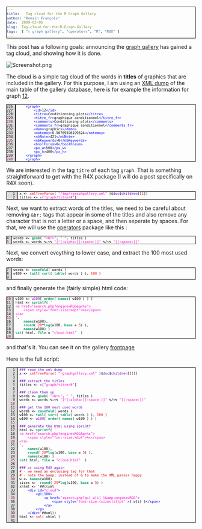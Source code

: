 ```yaml
---
title:   Tag cloud for the R Graph Gallery
author: "Romain François"
date:  2009-02-06
slug:  Tag-cloud-for-the-R-Graph-Gallery
tags:  [ "r graph gallery", "operators", "R", "R4X" ]
---
```

<div class="post-content">
<style type="text/css">
pre{
font-size: x-small !important; 
border: 1px black solid ;
}
</style>
<p>This post has a following goals: announcing the <a href="http://addictedtor.free.fr/graphiques">graph gallery</a> has gained a tag cloud, and showing how it is done. </p>

<img src="/public/posts/tagcloud/Screenshot_m.jpg" alt="Screenshot.png" style="margin: 0 auto; display: block;" title="Screenshot.png, fév. 2009"><p>The cloud is a simple tag cloud of the words in <strong>titles</strong> of graphics that are included in the gallery. For this purpose, I am using an 
<a href="/public/posts/tagcloud/rgraphgallery.xml">XML dump</a> of the main table of the gallery database, here is for example the information for graph <a href="http://addictedtor.free.fr/graphiques/RGraphGallery.php?graph=12">12</a>. 

</p>
<pre><font color="#000000"><span style="background:#dbdbdb; border-right:solid 2px black; margin-right:5px; "><font color="#000000">226 </font></span>    <font color="#0000ff">&lt;</font><font color="#0000ff">graph</font><font color="#0000ff">&gt;</font>
<span style="background:#dbdbdb; border-right:solid 2px black; margin-right:5px; "><font color="#000000">227 </font></span>        <font color="#0000ff">&lt;</font><font color="#0000ff">id</font><font color="#0000ff">&gt;</font>12<font color="#0000ff">&lt;</font><font color="#0000ff">/</font><font color="#0000ff">id</font><font color="#0000ff">&gt;</font>
<span style="background:#dbdbdb; border-right:solid 2px black; margin-right:5px; "><font color="#000000">228 </font></span>        <font color="#0000ff">&lt;</font><font color="#0000ff">titre</font><font color="#0000ff">&gt;</font>Conditionning plots<font color="#0000ff">&lt;</font><font color="#0000ff">/</font><font color="#0000ff">titre</font><font color="#0000ff">&gt;</font>
<span style="background:#dbdbdb; border-right:solid 2px black; margin-right:5px; "><font color="#000000">229 </font></span>        <font color="#0000ff">&lt;</font><font color="#0000ff">titre_fr</font><font color="#0000ff">&gt;</font>graphique conditionnel<font color="#0000ff">&lt;</font><font color="#0000ff">/</font><font color="#0000ff">titre_fr</font><font color="#0000ff">&gt;</font>
<span style="background:#dbdbdb; border-right:solid 2px black; margin-right:5px; "><font color="#990066">230 </font></span>        <font color="#0000ff">&lt;</font><font color="#0000ff">comments</font><font color="#0000ff">&gt;</font>Conditioning plots<font color="#0000ff">&lt;</font><font color="#0000ff">/</font><font color="#0000ff">comments</font><font color="#0000ff">&gt;</font>
<span style="background:#dbdbdb; border-right:solid 2px black; margin-right:5px; "><font color="#000000">231 </font></span>        <font color="#0000ff">&lt;</font><font color="#0000ff">comments_fr</font><font color="#0000ff">&gt;</font>graphique conditionnel<font color="#0000ff">&lt;</font><font color="#0000ff">/</font><font color="#0000ff">comments_fr</font><font color="#0000ff">&gt;</font>
<span style="background:#dbdbdb; border-right:solid 2px black; margin-right:5px; "><font color="#000000">232 </font></span>        <font color="#0000ff">&lt;</font><font color="#0000ff">demo</font><font color="#0000ff">&gt;</font>graphics<font color="#0000ff">&lt;</font><font color="#0000ff">/</font><font color="#0000ff">demo</font><font color="#0000ff">&gt;</font>
<span style="background:#dbdbdb; border-right:solid 2px black; margin-right:5px; "><font color="#000000">233 </font></span>        <font color="#0000ff">&lt;</font><font color="#0000ff">notemoy</font><font color="#0000ff">&gt;</font>0.56769596199524<font color="#0000ff">&lt;</font><font color="#0000ff">/</font><font color="#0000ff">notemoy</font><font color="#0000ff">&gt;</font>
<span style="background:#dbdbdb; border-right:solid 2px black; margin-right:5px; "><font color="#000000">234 </font></span>        <font color="#0000ff">&lt;</font><font color="#0000ff">nbNote</font><font color="#0000ff">&gt;</font>421<font color="#0000ff">&lt;</font><font color="#0000ff">/</font><font color="#0000ff">nbNote</font><font color="#0000ff">&gt;</font>
<span style="background:#dbdbdb; border-right:solid 2px black; margin-right:5px; "><font color="#990066">235 </font></span>        <font color="#0000ff">&lt;</font><font color="#0000ff">nbKeywords</font><font color="#0000ff">&gt;</font>0<font color="#0000ff">&lt;</font><font color="#0000ff">/</font><font color="#0000ff">nbKeywords</font><font color="#0000ff">&gt;</font>
<span style="background:#dbdbdb; border-right:solid 2px black; margin-right:5px; "><font color="#000000">236 </font></span>        <font color="#0000ff">&lt;</font><font color="#0000ff">boolForum</font><font color="#0000ff">&gt;</font>0<font color="#0000ff">&lt;</font><font color="#0000ff">/</font><font color="#0000ff">boolForum</font><font color="#0000ff">&gt;</font>
<span style="background:#dbdbdb; border-right:solid 2px black; margin-right:5px; "><font color="#000000">237 </font></span>        <font color="#0000ff">&lt;</font><font color="#0000ff">px_w</font><font color="#0000ff">&gt;</font>500<font color="#0000ff">&lt;</font><font color="#0000ff">/</font><font color="#0000ff">px_w</font><font color="#0000ff">&gt;</font>
<span style="background:#dbdbdb; border-right:solid 2px black; margin-right:5px; "><font color="#000000">238 </font></span>        <font color="#0000ff">&lt;</font><font color="#0000ff">px_h</font><font color="#0000ff">&gt;</font>400<font color="#0000ff">&lt;</font><font color="#0000ff">/</font><font color="#0000ff">px_h</font><font color="#0000ff">&gt;</font>
<span style="background:#dbdbdb; border-right:solid 2px black; margin-right:5px; "><font color="#000000">239 </font></span>    <font color="#0000ff">&lt;</font><font color="#0000ff">/</font><font color="#0000ff">graph</font><font color="#0000ff">&gt;</font>
<span style="background:#dbdbdb; border-right:solid 2px black; margin-right:5px; "><font color="#990066">240 </font></span>    <font color="#0000ff">&lt;</font><font color="#0000ff">graph</font><font color="#0000ff">&gt;</font>
</font></pre>

We are interested in the tag <code>titre</code> of each tag <code>graph</code>. That is something straightforward to get with the R4X package (I will do a post specifically on R4X soon). 

<pre><font color="#000000"><span style="background:#dbdbdb; border-right:solid 2px black; margin-right:5px; "><font color="#000000">   1 </font></span>x <font color="#000000"><strong>&lt;-</strong></font> <font color="#ff0033">xmlTreeParse</font>( <font color="#ff00cc">"</font><font color="#ff00cc">/tmp/rgraphgallery.xml</font><font color="#ff00cc">"</font> )$<font color="#6600cc">doc</font>$<font color="#6600cc">children</font>[[<font color="#ff0000">1</font>]]
<span style="background:#dbdbdb; border-right:solid 2px black; margin-right:5px; "><font color="#000000">   2 </font></span>titles <font color="#000000"><strong>&lt;-</strong></font> <font color="#9900cc">x</font>[<font color="#ff00cc">"</font><font color="#ff00cc">graph/titre/#</font><font color="#ff00cc">"</font>] 
</font></pre>

Next, we want to extract words of the titles, we need to be careful about removing <code>&amp;br;</code> tags that appear in some of the titles and also remove any character that is not a letter or a space, and then seperate by spaces. For that, we will use the <a href="http://cran.r-project.org/web/packages/operators/index.html">operators</a> package like this : 

<pre><font color="#000000"><span style="background:#dbdbdb; border-right:solid 2px black; margin-right:5px; "><font color="#000000">4 </font></span>words <font color="#000000"><strong>&lt;-</strong></font> <font color="#009966"><strong>gsub</strong></font>( <font color="#ff00cc">"</font><font color="#ff00cc">&lt;br&gt;</font><font color="#ff00cc">"</font>, <font color="#ff00cc">"</font><font color="#ff00cc"> </font><font color="#ff00cc">"</font>, titles ) 
<span style="background:#dbdbdb; border-right:solid 2px black; margin-right:5px; "><font color="#990066">5 </font></span>words <font color="#000000"><strong>&lt;-</strong></font> words %<font color="#000000"><strong>-</strong></font><font color="#000000"><strong>~</strong></font>% <font color="#ff00cc">"</font><font color="#ff00cc">[^[:alpha:][:space:]]</font><font color="#ff00cc">"</font> %<font color="#000000"><strong>/</strong></font><font color="#000000"><strong>~</strong></font>% <font color="#ff00cc">"</font><font color="#ff00cc">[[:space:]]</font><font color="#ff00cc">"</font>
</font></pre>

Next, we convert eveything to lower case, and extract the 100 most used words: 

<pre><font color="#000000"><span style="background:#dbdbdb; border-right:solid 2px black; margin-right:5px; "><font color="#000000">7 </font></span>words <font color="#000000"><strong>&lt;-</strong></font> <font color="#009966"><strong>casefold</strong></font>( words )
<span style="background:#dbdbdb; border-right:solid 2px black; margin-right:5px; "><font color="#000000">8 </font></span>w100 <font color="#000000"><strong>&lt;-</strong></font> <font color="#009966"><strong>tail</strong></font>( <font color="#009966"><strong>sort</strong></font>( <font color="#009966"><strong>table</strong></font>( words ) ), <font color="#ff0000">100</font> )
<span style="background:#dbdbdb; border-right:solid 2px black; margin-right:5px; "><font color="#000000">9 </font></span>
</font></pre>

and finally generate the (fairly simple) html code: 

<pre><font color="#000000"><span style="background:#dbdbdb; border-right:solid 2px black; margin-right:5px; "><font color="#990066">10 </font></span>w100 <font color="#000000"><strong>&lt;-</strong></font> <font color="#9900cc">w100</font>[ <font color="#009966"><strong>order</strong></font>( <font color="#009966"><strong>names</strong></font>( w100 ) ) ]
<span style="background:#dbdbdb; border-right:solid 2px black; margin-right:5px; "><font color="#000000">11 </font></span>html <font color="#000000"><strong>&lt;-</strong></font> <font color="#009966"><strong>sprintf</strong></font>( <font color="#ff00cc">'</font>
<span style="background:#dbdbdb; border-right:solid 2px black; margin-right:5px; "><font color="#000000">12 </font></span><font color="#ff00cc">&lt;a</font><font color="#ff00cc"> </font><font color="#ff00cc">href="search.php?engine=RGG&amp;q=%s"&gt;</font>
<span style="background:#dbdbdb; border-right:solid 2px black; margin-right:5px; "><font color="#000000">13 </font></span><font color="#ff00cc">    </font><font color="#ff00cc">&lt;span</font><font color="#ff00cc"> </font><font color="#ff00cc">style="font-size:%dpt"&gt;%s&lt;/span&gt;</font>
<span style="background:#dbdbdb; border-right:solid 2px black; margin-right:5px; "><font color="#000000">14 </font></span><font color="#ff00cc">&lt;/a&gt;</font>
<span style="background:#dbdbdb; border-right:solid 2px black; margin-right:5px; "><font color="#990066">15 </font></span><font color="#ff00cc">'</font>, 
<span style="background:#dbdbdb; border-right:solid 2px black; margin-right:5px; "><font color="#000000">16 </font></span>    <font color="#009966"><strong>names</strong></font>(w100), 
<span style="background:#dbdbdb; border-right:solid 2px black; margin-right:5px; "><font color="#000000">17 </font></span>    <font color="#009966"><strong>round</strong></font>( <font color="#ff0000">20</font><font color="#000000"><strong>*</strong></font><font color="#009966"><strong>log</strong></font>(w100, <font color="#009966"><strong>base</strong></font> <font color="#000000"><strong>=</strong></font> <font color="#ff0000">5</font>) ), 
<span style="background:#dbdbdb; border-right:solid 2px black; margin-right:5px; "><font color="#000000">18 </font></span>    <font color="#009966"><strong>names</strong></font>(w100) )
<span style="background:#dbdbdb; border-right:solid 2px black; margin-right:5px; "><font color="#000000">19 </font></span><font color="#009966"><strong>cat</strong></font>( html, <font color="#009966"><strong>file</strong></font> <font color="#000000"><strong>=</strong></font> <font color="#ff00cc">"</font><font color="#ff00cc">cloud.html</font><font color="#ff00cc">"</font>  )
<span style="background:#dbdbdb; border-right:solid 2px black; margin-right:5px; "><font color="#990066">20 </font></span>
</font></pre>

and that's it. You can see it on the gallery <a href="http://addictedtor.free.fr/graphiques">frontpage</a>

Here is the full script: 

<pre><font color="#000000"><span style="background:#dbdbdb; border-right:solid 2px black; margin-right:5px; "><font color="#000000">   1 </font></span><font color="#6600cc">### </font><font color="#6600cc">read</font><font color="#6600cc"> </font><font color="#6600cc">the</font><font color="#6600cc"> </font><font color="#6600cc">xml</font><font color="#6600cc"> </font><font color="#6600cc">dump</font>
<span style="background:#dbdbdb; border-right:solid 2px black; margin-right:5px; "><font color="#000000">   2 </font></span>x <font color="#000000"><strong>&lt;-</strong></font> <font color="#ff0033">xmlTreeParse</font>( <font color="#ff00cc">"</font><font color="#ff00cc">rgraphgallery.xml</font><font color="#ff00cc">"</font> )$<font color="#6600cc">doc</font>$<font color="#6600cc">children</font>[[<font color="#ff0000">1</font>]]
<span style="background:#dbdbdb; border-right:solid 2px black; margin-right:5px; "><font color="#000000">   3 </font></span>
<span style="background:#dbdbdb; border-right:solid 2px black; margin-right:5px; "><font color="#000000">   4 </font></span><font color="#6600cc">### </font><font color="#6600cc">extract</font><font color="#6600cc"> </font><font color="#6600cc">the</font><font color="#6600cc"> </font><font color="#6600cc">titles</font>
<span style="background:#dbdbdb; border-right:solid 2px black; margin-right:5px; "><font color="#990066">   5 </font></span>titles <font color="#000000"><strong>&lt;-</strong></font> <font color="#9900cc">x</font>[<font color="#ff00cc">"</font><font color="#ff00cc">graph/titre/#</font><font color="#ff00cc">"</font>] 
<span style="background:#dbdbdb; border-right:solid 2px black; margin-right:5px; "><font color="#000000">   6 </font></span>
<span style="background:#dbdbdb; border-right:solid 2px black; margin-right:5px; "><font color="#000000">   7 </font></span><font color="#6600cc">### </font><font color="#6600cc">clean</font><font color="#6600cc"> </font><font color="#6600cc">them</font><font color="#6600cc"> </font><font color="#6600cc">up</font>
<span style="background:#dbdbdb; border-right:solid 2px black; margin-right:5px; "><font color="#000000">   8 </font></span>words <font color="#000000"><strong>&lt;-</strong></font> <font color="#009966"><strong>gsub</strong></font>( <font color="#ff00cc">"</font><font color="#ff00cc">&lt;br&gt;</font><font color="#ff00cc">"</font>, <font color="#ff00cc">"</font><font color="#ff00cc"> </font><font color="#ff00cc">"</font>, titles ) 
<span style="background:#dbdbdb; border-right:solid 2px black; margin-right:5px; "><font color="#000000">   9 </font></span>words <font color="#000000"><strong>&lt;-</strong></font> words %<font color="#000000"><strong>-</strong></font><font color="#000000"><strong>~</strong></font>% <font color="#ff00cc">"</font><font color="#ff00cc">[^[:alpha:][:space:]]</font><font color="#ff00cc">"</font> %<font color="#000000"><strong>/</strong></font><font color="#000000"><strong>~</strong></font>% <font color="#ff00cc">"</font><font color="#ff00cc">[[:space:]]</font><font color="#ff00cc">"</font>
<span style="background:#dbdbdb; border-right:solid 2px black; margin-right:5px; "><font color="#990066">  10 </font></span>
<span style="background:#dbdbdb; border-right:solid 2px black; margin-right:5px; "><font color="#000000">  11 </font></span><font color="#6600cc">### </font><font color="#6600cc">get</font><font color="#6600cc"> </font><font color="#6600cc">the</font><font color="#6600cc"> </font><font color="#6600cc">100</font><font color="#6600cc"> </font><font color="#6600cc">most</font><font color="#6600cc"> </font><font color="#6600cc">used</font><font color="#6600cc"> </font><font color="#6600cc">words</font>
<span style="background:#dbdbdb; border-right:solid 2px black; margin-right:5px; "><font color="#000000">  12 </font></span>words <font color="#000000"><strong>&lt;-</strong></font> <font color="#009966"><strong>casefold</strong></font>( words )
<span style="background:#dbdbdb; border-right:solid 2px black; margin-right:5px; "><font color="#000000">  13 </font></span>w100 <font color="#000000"><strong>&lt;-</strong></font> <font color="#009966"><strong>tail</strong></font>( <font color="#009966"><strong>sort</strong></font>( <font color="#009966"><strong>table</strong></font>( words ) ), <font color="#ff0000">100</font> )
<span style="background:#dbdbdb; border-right:solid 2px black; margin-right:5px; "><font color="#000000">  14 </font></span>w100 <font color="#000000"><strong>&lt;-</strong></font> <font color="#9900cc">w100</font>[ <font color="#009966"><strong>order</strong></font>( <font color="#009966"><strong>names</strong></font>( w100 ) ) ]
<span style="background:#dbdbdb; border-right:solid 2px black; margin-right:5px; "><font color="#990066">  15 </font></span>
<span style="background:#dbdbdb; border-right:solid 2px black; margin-right:5px; "><font color="#000000">  16 </font></span><font color="#6600cc">### </font><font color="#6600cc">generate</font><font color="#6600cc"> </font><font color="#6600cc">the</font><font color="#6600cc"> </font><font color="#6600cc">html</font><font color="#6600cc"> </font><font color="#6600cc">using</font><font color="#6600cc"> </font><font color="#6600cc">sprintf</font>
<span style="background:#dbdbdb; border-right:solid 2px black; margin-right:5px; "><font color="#000000">  17 </font></span>html <font color="#000000"><strong>&lt;-</strong></font> <font color="#009966"><strong>sprintf</strong></font>( <font color="#ff00cc">'</font>
<span style="background:#dbdbdb; border-right:solid 2px black; margin-right:5px; "><font color="#000000">  18 </font></span><font color="#ff00cc">&lt;a</font><font color="#ff00cc"> </font><font color="#ff00cc">href="search.php?engine=RGG&amp;q=%s"&gt;</font>
<span style="background:#dbdbdb; border-right:solid 2px black; margin-right:5px; "><font color="#000000">  19 </font></span><font color="#ff00cc">    </font><font color="#ff00cc">&lt;span</font><font color="#ff00cc"> </font><font color="#ff00cc">style="font-size:%dpt"&gt;%s&lt;/span&gt;</font>
<span style="background:#dbdbdb; border-right:solid 2px black; margin-right:5px; "><font color="#990066">  20 </font></span><font color="#ff00cc">&lt;/a&gt;</font>
<span style="background:#dbdbdb; border-right:solid 2px black; margin-right:5px; "><font color="#000000">  21 </font></span><font color="#ff00cc">'</font>, 
<span style="background:#dbdbdb; border-right:solid 2px black; margin-right:5px; "><font color="#000000">  22 </font></span>    <font color="#009966"><strong>names</strong></font>(w100), 
<span style="background:#dbdbdb; border-right:solid 2px black; margin-right:5px; "><font color="#000000">  23 </font></span>    <font color="#009966"><strong>round</strong></font>( <font color="#ff0000">20</font><font color="#000000"><strong>*</strong></font><font color="#009966"><strong>log</strong></font>(w100, <font color="#009966"><strong>base</strong></font> <font color="#000000"><strong>=</strong></font> <font color="#ff0000">5</font>) ), 
<span style="background:#dbdbdb; border-right:solid 2px black; margin-right:5px; "><font color="#000000">  24 </font></span>    <font color="#009966"><strong>names</strong></font>(w100) )
<span style="background:#dbdbdb; border-right:solid 2px black; margin-right:5px; "><font color="#990066">  25 </font></span><font color="#009966"><strong>cat</strong></font>( html, <font color="#009966"><strong>file</strong></font> <font color="#000000"><strong>=</strong></font> <font color="#ff00cc">"</font><font color="#ff00cc">cloud.html</font><font color="#ff00cc">"</font>  )
<span style="background:#dbdbdb; border-right:solid 2px black; margin-right:5px; "><font color="#000000">  26 </font></span>
<span style="background:#dbdbdb; border-right:solid 2px black; margin-right:5px; "><font color="#000000">  27 </font></span><font color="#6600cc">### </font><font color="#6600cc">or</font><font color="#6600cc"> </font><font color="#6600cc">using</font><font color="#6600cc"> </font><font color="#6600cc">R4X</font><font color="#6600cc"> </font><font color="#6600cc">again</font>
<span style="background:#dbdbdb; border-right:solid 2px black; margin-right:5px; "><font color="#000000">  28 </font></span><font color="#cc0000">#</font><font color="#cc0000"> </font><font color="#cc0000">-</font><font color="#cc0000"> </font><font color="#cc0000">we</font><font color="#cc0000"> </font><font color="#cc0000">need</font><font color="#cc0000"> </font><font color="#cc0000">an</font><font color="#cc0000"> </font><font color="#cc0000">enclosing</font><font color="#cc0000"> </font><font color="#cc0000">tag</font><font color="#cc0000"> </font><font color="#cc0000">for</font><font color="#cc0000"> </font><font color="#cc0000">that</font>
<span style="background:#dbdbdb; border-right:solid 2px black; margin-right:5px; "><font color="#000000">  29 </font></span><font color="#cc0000">#</font><font color="#cc0000"> </font><font color="#cc0000">-</font><font color="#cc0000"> </font><font color="#cc0000">note</font><font color="#cc0000"> </font><font color="#cc0000">the</font><font color="#cc0000"> </font><font color="#cc0000">&amp;amp;</font><font color="#cc0000"> </font><font color="#cc0000">instead</font><font color="#cc0000"> </font><font color="#cc0000">of</font><font color="#cc0000"> </font><font color="#cc0000">&amp;</font><font color="#cc0000"> </font><font color="#cc0000">to</font><font color="#cc0000"> </font><font color="#cc0000">make</font><font color="#cc0000"> </font><font color="#cc0000">the</font><font color="#cc0000"> </font><font color="#cc0000">XML</font><font color="#cc0000"> </font><font color="#cc0000">parser</font><font color="#cc0000"> </font><font color="#cc0000">happy</font>
<span style="background:#dbdbdb; border-right:solid 2px black; margin-right:5px; "><font color="#990066">  30 </font></span>w <font color="#000000"><strong>&lt;-</strong></font> <font color="#009966"><strong>names</strong></font>(w100)
<span style="background:#dbdbdb; border-right:solid 2px black; margin-right:5px; "><font color="#000000">  31 </font></span>sizes <font color="#000000"><strong>&lt;-</strong></font>  <font color="#009966"><strong>round</strong></font>( <font color="#ff0000">20</font><font color="#000000"><strong>*</strong></font><font color="#009966"><strong>log</strong></font>(w100, <font color="#009966"><strong>base</strong></font> <font color="#000000"><strong>=</strong></font> <font color="#ff0000">5</font>) )
<span style="background:#dbdbdb; border-right:solid 2px black; margin-right:5px; "><font color="#000000">  32 </font></span>xhtml <font color="#000000"><strong>&lt;-</strong></font> '##((xml
<span style="background:#dbdbdb; border-right:solid 2px black; margin-right:5px; "><font color="#000000">  33 </font></span>    <font color="#0000ff">&lt;</font><font color="#0000ff">div</font><font color="#0000ff"> </font><font color="#0000ff">id</font><font color="#0000ff">=</font><font color="#ff00cc">"</font><font color="#ff00cc">cloud</font><font color="#ff00cc">"</font><font color="#0000ff">&gt;</font>
<span style="background:#dbdbdb; border-right:solid 2px black; margin-right:5px; "><font color="#000000">  34 </font></span>        <font color="#0000ff">&lt;</font><font color="#0000ff">@</font><font color="#0000ff">i</font><font color="#0000ff">|</font><font color="#0000ff">100</font><font color="#0000ff">&gt;</font>
<span style="background:#dbdbdb; border-right:solid 2px black; margin-right:5px; "><font color="#990066">  35 </font></span>            <font color="#0000ff">&lt;</font><font color="#0000ff">a</font><font color="#0000ff"> </font><font color="#0000ff">href</font><font color="#0000ff">=</font><font color="#ff00cc">"</font><font color="#ff00cc">search.php?q={</font><font color="#ff00cc"> </font><font color="#ff00cc">w[i]</font><font color="#ff00cc"> </font><font color="#ff00cc">}&amp;amp;engine=RGG</font><font color="#ff00cc">"</font><font color="#0000ff">&gt;</font>
<span style="background:#dbdbdb; border-right:solid 2px black; margin-right:5px; "><font color="#000000">  36 </font></span>                <font color="#0000ff">&lt;</font><font color="#0000ff">span</font><font color="#0000ff"> </font><font color="#0000ff">style</font><font color="#0000ff">=</font><font color="#ff00cc">"</font><font color="#ff00cc">font-size:{sizes[i]}pt</font><font color="#ff00cc">"</font><font color="#0000ff"> </font><font color="#0000ff">&gt;</font>{ w[i] }<font color="#0000ff">&lt;</font><font color="#0000ff">/</font><font color="#0000ff">span</font><font color="#0000ff">&gt;</font>
<span style="background:#dbdbdb; border-right:solid 2px black; margin-right:5px; "><font color="#000000">  37 </font></span>            <font color="#0000ff">&lt;</font><font color="#0000ff">/</font><font color="#0000ff">a</font><font color="#0000ff">&gt;</font>
<span style="background:#dbdbdb; border-right:solid 2px black; margin-right:5px; "><font color="#000000">  38 </font></span>        <font color="#0000ff">&lt;</font><font color="#0000ff">/</font><font color="#0000ff">@</font><font color="#0000ff">&gt;</font>
<span style="background:#dbdbdb; border-right:solid 2px black; margin-right:5px; "><font color="#000000">  39 </font></span>    <font color="#0000ff">&lt;</font><font color="#0000ff">/</font><font color="#0000ff">div</font><font color="#0000ff">&gt;</font>'##xml))
<span style="background:#dbdbdb; border-right:solid 2px black; margin-right:5px; "><font color="#990066">  40 </font></span>html <font color="#000000"><strong>&lt;-</strong></font> <font color="#ff0033">xml</font>( xhtml )
<span style="background:#dbdbdb; border-right:solid 2px black; margin-right:5px; "><font color="#000000">  41 </font></span>
</font></pre>
</div>
